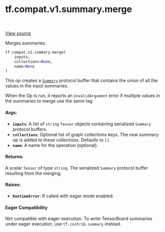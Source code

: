 <div itemscope itemtype="http://developers.google.com/ReferenceObject">
<meta itemprop="name" content="tf.compat.v1.summary.merge" />
<meta itemprop="path" content="Stable" />
</div>

# tf.compat.v1.summary.merge

<!-- Insert buttons -->

<table class="tfo-notebook-buttons tfo-api" align="left">
</table>

<a target="_blank" href="/code/stable/tensorflow/python/summary/summary.py">View source</a>



<!-- Start diff -->
Merges summaries.

``` python
tf.compat.v1.summary.merge(
    inputs,
    collections=None,
    name=None
)
```



<!-- Placeholder for "Used in" -->

This op creates a
[`Summary`](https://www.tensorflow.org/code/tensorflow/core/framework/summary.proto)
protocol buffer that contains the union of all the values in the input
summaries.

When the Op is run, it reports an `InvalidArgument` error if multiple values
in the summaries to merge use the same tag.

#### Args:


* <b>`inputs`</b>: A list of `string` `Tensor` objects containing serialized `Summary`
  protocol buffers.
* <b>`collections`</b>: Optional list of graph collections keys. The new summary op is
  added to these collections. Defaults to `[]`.
* <b>`name`</b>: A name for the operation (optional).


#### Returns:

A scalar `Tensor` of type `string`. The serialized `Summary` protocol
buffer resulting from the merging.



#### Raises:


* <b>`RuntimeError`</b>: If called with eager mode enabled.



#### Eager Compatibility
Not compatible with eager execution. To write TensorBoard
summaries under eager execution, use `tf.contrib.summary` instead.

